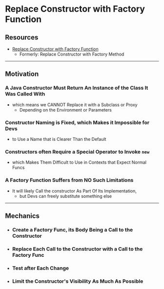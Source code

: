 # Replace Constructor with Factory Function


## Resources

- [Replace Constructor with Factory Function](https://memberservices.informit.com/my_account/webedition/9780135425664/html/replaceconstructorwithfactoryfunction.html)
  - Formerly: Replace Constructor with Factory Method


---
## Motivation

### A Java Constructor Must Return An Instance of the Class It Was Called With
- which means we CANNOT Replace it with a Subclass or Proxy 
  - Depending on the Environment or Parameters

### Constructor Naming is Fixed, which Makes it Impossible for Devs 
- to Use a Name that is Clearer Than the Default

### Constructors often Require a Special Operator to Invoke ``` new ```
- which Makes Them Difficult to Use in Contexts that Expect Normal Funcs

### A Factory Function Suffers from NO Such Limitations 
- It will likely Call the constructor As Part Of Its Implementation, 
  - but Devs can freely substitute something else


---
## Mechanics

- ### Create a Factory Func, its Body Being a Call to the Constructor

- ### Replace Each Call to the Constructor with a Call to the Factory Func

- ### Test after Each Change

- ### Limit the Constructor's Visibility As Much As Possible

